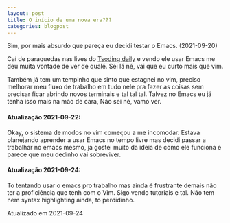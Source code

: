 ```yaml
---
layout: post
title: O início de uma nova era???
categories: blogpost
---
```


Sim, por mais absurdo que pareça eu decidi testar o Emacs. (2021-09-20)

Caí de paraquedas nas lives do [Tsoding daily](https://www.youtube.com/c/TsodingDaily) e vendo ele usar Emacs me deu muita vontade de ver de qualé. Sei lá né, vai que eu curto mais que vim.

Também já tem um tempinho que sinto que estagnei no vim, preciso melhorar meu fluxo de trabalho em tudo nele pra fazer as coisas sem precisar ficar abrindo novos terminais e tal tal tal. Talvez no Emacs eu já tenha isso mais na mão de cara, Não sei né, vamo ver.

#### Atualização 2021-09-22:
Okay, o sistema de modos no vim começou a me incomodar. Estava planejando aprender a usar Emacs no tempo livre mas decidi passar a trabalhar no emacs mesmo, já gostei muito da ideia de como ele funciona e parece que meu dedinho vai sobreviver.

#### Atualização 2021-09-24:
To tentando usar o emacs pro trabalho mas ainda é frustrante demais não ter a proficiência que tenh com o Vim. Sigo vendo tutoriais e tal. Não tem nem syntax highlighting ainda, to perdidinho.

Atualizado em 2021-09-24
